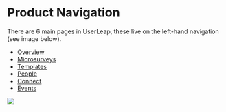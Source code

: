 # Product Navigation

There are 6 main pages in UserLeap, these live on the left-hand navigation \(see image below\). 

* [Overview ](the-overview-page.md#the-overview-page)
* [Microsurveys ](the-microsurveys-page.md#the-microsurveys-page)
* [Templates](the-templates-page.md#the-templates-page)
* [People](the-people-page.md#the-people-page)
* [Connect](the-connect-page.md#the-connect-page)
* [Events](the-events-page.md#the-events-page)

![](https://lh4.googleusercontent.com/4UtItRPdg3AOU4HAIwkuav6gNo1o4E5mKxCDYMb5_r8GLq6xUjnfYsOM8KElpC8Z-mhMUGAcOOUZLKqZT3RA8DB0CpYzW8IUabnI5peIbQg0BzapppWp0J56Y3QykcRkNMWJ_oXT)

